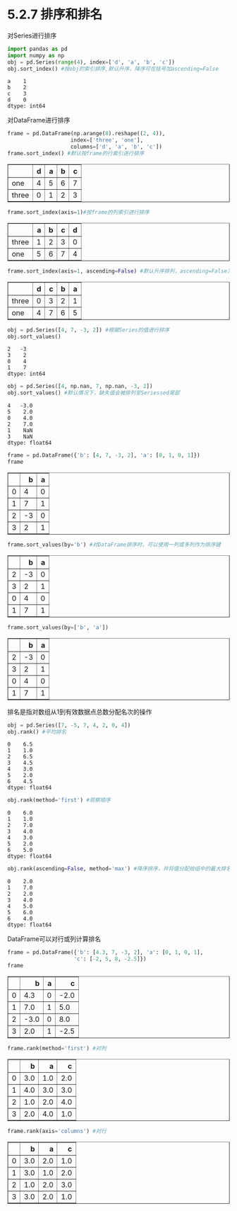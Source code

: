 # 5.2.7 排序和排名

对Series进行排序


```python
import pandas as pd
import numpy as np
obj = pd.Series(range(4), index=['d', 'a', 'b', 'c'])
obj.sort_index() #按obj的索引排序,默认升序，降序可在括号加ascending=False
```




    a    1
    b    2
    c    3
    d    0
    dtype: int64



对DataFrame进行排序


```python
frame = pd.DataFrame(np.arange(8).reshape((2, 4)), 
                    index=['three', 'one'], 
                    columns=['d', 'a', 'b', 'c'])
frame.sort_index() #默认按frame的行索引进行排序
```




<div>
<style scoped>
    .dataframe tbody tr th:only-of-type {
        vertical-align: middle;
    }

    .dataframe tbody tr th {
        vertical-align: top;
    }

    .dataframe thead th {
        text-align: right;
    }
</style>
<table border="1" class="dataframe">
  <thead>
    <tr style="text-align: right;">
      <th></th>
      <th>d</th>
      <th>a</th>
      <th>b</th>
      <th>c</th>
    </tr>
  </thead>
  <tbody>
    <tr>
      <td>one</td>
      <td>4</td>
      <td>5</td>
      <td>6</td>
      <td>7</td>
    </tr>
    <tr>
      <td>three</td>
      <td>0</td>
      <td>1</td>
      <td>2</td>
      <td>3</td>
    </tr>
  </tbody>
</table>
</div>




```python
frame.sort_index(axis=1)#按frame的列索引进行排序
```




<div>
<style scoped>
    .dataframe tbody tr th:only-of-type {
        vertical-align: middle;
    }

    .dataframe tbody tr th {
        vertical-align: top;
    }

    .dataframe thead th {
        text-align: right;
    }
</style>
<table border="1" class="dataframe">
  <thead>
    <tr style="text-align: right;">
      <th></th>
      <th>a</th>
      <th>b</th>
      <th>c</th>
      <th>d</th>
    </tr>
  </thead>
  <tbody>
    <tr>
      <td>three</td>
      <td>1</td>
      <td>2</td>
      <td>3</td>
      <td>0</td>
    </tr>
    <tr>
      <td>one</td>
      <td>5</td>
      <td>6</td>
      <td>7</td>
      <td>4</td>
    </tr>
  </tbody>
</table>
</div>




```python
frame.sort_index(axis=1, ascending=False) #默认升序排列，ascending=False为按降序排列
```




<div>
<style scoped>
    .dataframe tbody tr th:only-of-type {
        vertical-align: middle;
    }

    .dataframe tbody tr th {
        vertical-align: top;
    }

    .dataframe thead th {
        text-align: right;
    }
</style>
<table border="1" class="dataframe">
  <thead>
    <tr style="text-align: right;">
      <th></th>
      <th>d</th>
      <th>c</th>
      <th>b</th>
      <th>a</th>
    </tr>
  </thead>
  <tbody>
    <tr>
      <td>three</td>
      <td>0</td>
      <td>3</td>
      <td>2</td>
      <td>1</td>
    </tr>
    <tr>
      <td>one</td>
      <td>4</td>
      <td>7</td>
      <td>6</td>
      <td>5</td>
    </tr>
  </tbody>
</table>
</div>




```python
obj = pd.Series([4, 7, -3, 2]) #根据Series的值进行排序
obj.sort_values()
```




    2   -3
    3    2
    0    4
    1    7
    dtype: int64




```python
obj = pd.Series([4, np.nan, 7, np.nan, -3, 2])
obj.sort_values() #默认情况下，缺失值会被排列至Seriessed尾部
```




    4   -3.0
    5    2.0
    0    4.0
    2    7.0
    1    NaN
    3    NaN
    dtype: float64




```python
frame = pd.DataFrame({'b': [4, 7, -3, 2], 'a': [0, 1, 0, 1]})
frame
```




<div>
<style scoped>
    .dataframe tbody tr th:only-of-type {
        vertical-align: middle;
    }

    .dataframe tbody tr th {
        vertical-align: top;
    }

    .dataframe thead th {
        text-align: right;
    }
</style>
<table border="1" class="dataframe">
  <thead>
    <tr style="text-align: right;">
      <th></th>
      <th>b</th>
      <th>a</th>
    </tr>
  </thead>
  <tbody>
    <tr>
      <td>0</td>
      <td>4</td>
      <td>0</td>
    </tr>
    <tr>
      <td>1</td>
      <td>7</td>
      <td>1</td>
    </tr>
    <tr>
      <td>2</td>
      <td>-3</td>
      <td>0</td>
    </tr>
    <tr>
      <td>3</td>
      <td>2</td>
      <td>1</td>
    </tr>
  </tbody>
</table>
</div>




```python
frame.sort_values(by='b') #对DataFrame排序时，可以使用一列或多列作为排序键
```




<div>
<style scoped>
    .dataframe tbody tr th:only-of-type {
        vertical-align: middle;
    }

    .dataframe tbody tr th {
        vertical-align: top;
    }

    .dataframe thead th {
        text-align: right;
    }
</style>
<table border="1" class="dataframe">
  <thead>
    <tr style="text-align: right;">
      <th></th>
      <th>b</th>
      <th>a</th>
    </tr>
  </thead>
  <tbody>
    <tr>
      <td>2</td>
      <td>-3</td>
      <td>0</td>
    </tr>
    <tr>
      <td>3</td>
      <td>2</td>
      <td>1</td>
    </tr>
    <tr>
      <td>0</td>
      <td>4</td>
      <td>0</td>
    </tr>
    <tr>
      <td>1</td>
      <td>7</td>
      <td>1</td>
    </tr>
  </tbody>
</table>
</div>




```python
frame.sort_values(by=['b', 'a'])
```




<div>
<style scoped>
    .dataframe tbody tr th:only-of-type {
        vertical-align: middle;
    }

    .dataframe tbody tr th {
        vertical-align: top;
    }

    .dataframe thead th {
        text-align: right;
    }
</style>
<table border="1" class="dataframe">
  <thead>
    <tr style="text-align: right;">
      <th></th>
      <th>b</th>
      <th>a</th>
    </tr>
  </thead>
  <tbody>
    <tr>
      <td>2</td>
      <td>-3</td>
      <td>0</td>
    </tr>
    <tr>
      <td>3</td>
      <td>2</td>
      <td>1</td>
    </tr>
    <tr>
      <td>0</td>
      <td>4</td>
      <td>0</td>
    </tr>
    <tr>
      <td>1</td>
      <td>7</td>
      <td>1</td>
    </tr>
  </tbody>
</table>
</div>



排名是指对数组从1到有效数据点总数分配名次的操作


```python
obj = pd.Series([7, -5, 7, 4, 2, 0, 4])
obj.rank() #平均排名
```




    0    6.5
    1    1.0
    2    6.5
    3    4.5
    4    3.0
    5    2.0
    6    4.5
    dtype: float64




```python
obj.rank(method='first') #观察顺序
```




    0    6.0
    1    1.0
    2    7.0
    3    4.0
    4    3.0
    5    2.0
    6    5.0
    dtype: float64




```python
obj.rank(ascending=False, method='max') #降序排序，并将值分配给组中的最大排名
```




    0    2.0
    1    7.0
    2    2.0
    3    4.0
    4    5.0
    5    6.0
    6    4.0
    dtype: float64



DataFrame可以对行或列计算排名


```python
frame = pd.DataFrame({'b': [4.3, 7, -3, 2], 'a': [0, 1, 0, 1], 
                     'c': [-2, 5, 8, -2.5]})
frame
```




<div>
<style scoped>
    .dataframe tbody tr th:only-of-type {
        vertical-align: middle;
    }

    .dataframe tbody tr th {
        vertical-align: top;
    }

    .dataframe thead th {
        text-align: right;
    }
</style>
<table border="1" class="dataframe">
  <thead>
    <tr style="text-align: right;">
      <th></th>
      <th>b</th>
      <th>a</th>
      <th>c</th>
    </tr>
  </thead>
  <tbody>
    <tr>
      <td>0</td>
      <td>4.3</td>
      <td>0</td>
      <td>-2.0</td>
    </tr>
    <tr>
      <td>1</td>
      <td>7.0</td>
      <td>1</td>
      <td>5.0</td>
    </tr>
    <tr>
      <td>2</td>
      <td>-3.0</td>
      <td>0</td>
      <td>8.0</td>
    </tr>
    <tr>
      <td>3</td>
      <td>2.0</td>
      <td>1</td>
      <td>-2.5</td>
    </tr>
  </tbody>
</table>
</div>




```python
frame.rank(method='first') #对列
```




<div>
<style scoped>
    .dataframe tbody tr th:only-of-type {
        vertical-align: middle;
    }

    .dataframe tbody tr th {
        vertical-align: top;
    }

    .dataframe thead th {
        text-align: right;
    }
</style>
<table border="1" class="dataframe">
  <thead>
    <tr style="text-align: right;">
      <th></th>
      <th>b</th>
      <th>a</th>
      <th>c</th>
    </tr>
  </thead>
  <tbody>
    <tr>
      <td>0</td>
      <td>3.0</td>
      <td>1.0</td>
      <td>2.0</td>
    </tr>
    <tr>
      <td>1</td>
      <td>4.0</td>
      <td>3.0</td>
      <td>3.0</td>
    </tr>
    <tr>
      <td>2</td>
      <td>1.0</td>
      <td>2.0</td>
      <td>4.0</td>
    </tr>
    <tr>
      <td>3</td>
      <td>2.0</td>
      <td>4.0</td>
      <td>1.0</td>
    </tr>
  </tbody>
</table>
</div>




```python
frame.rank(axis='columns') #对行
```




<div>
<style scoped>
    .dataframe tbody tr th:only-of-type {
        vertical-align: middle;
    }

    .dataframe tbody tr th {
        vertical-align: top;
    }

    .dataframe thead th {
        text-align: right;
    }
</style>
<table border="1" class="dataframe">
  <thead>
    <tr style="text-align: right;">
      <th></th>
      <th>b</th>
      <th>a</th>
      <th>c</th>
    </tr>
  </thead>
  <tbody>
    <tr>
      <td>0</td>
      <td>3.0</td>
      <td>2.0</td>
      <td>1.0</td>
    </tr>
    <tr>
      <td>1</td>
      <td>3.0</td>
      <td>1.0</td>
      <td>2.0</td>
    </tr>
    <tr>
      <td>2</td>
      <td>1.0</td>
      <td>2.0</td>
      <td>3.0</td>
    </tr>
    <tr>
      <td>3</td>
      <td>3.0</td>
      <td>2.0</td>
      <td>1.0</td>
    </tr>
  </tbody>
</table>
</div>


